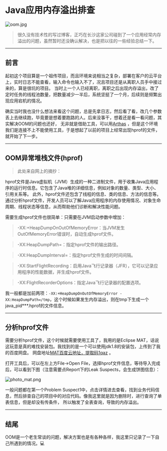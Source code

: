 # Java应用内存溢出排查

![oom.jpg](https://s2.loli.net/2024/03/19/zcqIgZBAveaYpuE.jpg)

> 很久没有技术性的写过博客，正巧在长沙这家公司碰到了一个应用经常内存溢出的问题，虽然暂时还没确认解决，也是把以往的一些经验总结一下。

---

## 前言

起初这个项目算是一个祖传项目，而且环境来说相当之复杂，部署在客户的云平台上，实时日志不能查看，输入命令也输入不了，况且项目还是从离职人员手中接过来的，算是很坑的项目。
当时上一个人已经离职，离职之后出现内存溢出，改了定时任务的线程池数量，把数量减少一半后，系统坚挺了一个月，后续则是频繁出现应用宕机的情况。

确实当时我也没什么想法来看这个问题，总是先拿日志，然后看了看，改几个参数丢上去继续跑，毕竟要是想着要跑路的人。后来没事干，想着还是看一看问题，其实解决OOM的问题也还好，
无非就是借助工具，可以用[Arthas](https://arthas.aliyun.com/) ，但是这个环境我们是连接不上不能使用工具，于是想起了以前的项目上经常出现hprof的文件，就开始了下一步。

---

## OOM异常堆栈文件(hprof)

> 此处来自网上的摘抄：

hprof文件是Java虚拟机（JVM）生成的一种二进制文件，用于收集Java应用程序的运行时信息。它包含了Java堆的详细信息，例如对象的数量、类型、大小、引用关系等。
此外，hprof文件还包含了线程的信息、类的信息、方法的信息等。通过分析hprof文件，开发人员可以了解Java应用程序的内存使用情况、对象生命周期、线程状态等信息，从而帮助他们诊断和解决性能问题。

需要生成hprof文件也很简单：只需要在JVM启动参数中增加：

> -XX:+HeapDumpOnOutOfMemoryError：当JVM发生OutOfMemoryError错误时，自动生成hprof文件。

> -XX:HeapDumpPath=<path>：指定hprof文件的输出路径。

> -XX:HeapDumpInterval=<seconds>：指定hprof文件生成的时间间隔。

> -XX:StartFlightRecording：启用Java飞行记录器（JFR），它可以记录应用程序的性能数据，并生成hprof文件。

> -XX:FlightRecorderOptions：指定Java飞行记录器的配置选项。

我一般都是加前两项：`-XX:+HeapDumpOnOutOfMemoryError -XX:HeapDumpPath=/tmp`，这个时候如果发生内存溢出，则在tmp下生成一个java_pid***.hprof的文件信息。
 
---

## 分析hprof文件

需要分析hprof文件，这个时候就需要使用工具了，我用的是Eclipse MAT，话说这玩意是真的难找安装包。我找到的是一个可以使用jdk1.8的安装包，上传到了我的百度网盘。
网盘地址[MAT百度云地址，提取码1qaz](https://pan.baidu.com/s/14TS2LK0WTgYdwsnE9hYlCQ) 。

打开工具后，可以在左上方File->Open File，选择hprof文件信息，等待导入完成后，可以看到下图（注意需要点Report下的Leak Suspects，会生成饼图信息）：

![photo_mat.png](https://s2.loli.net/2024/03/20/Ll8XR2BC7Y9EcoS.png)

一般问题都在第一个Problem Suspect1中，点击详情进去查看，找到业务代码信息，然后排查自己的项目中的对应代码。像我这里就是因为删除时，进行查询了单表信息，但是却没有传条件，
所以触发了全表查询，导致的内存溢出。

---

## 结尾

OOM是一个老生常谈的问题，解决方案也是有各种各样，我这里只记录了一下自己所遇到的情况。💻